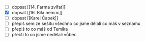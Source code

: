 - [ ] dopsat [[14. Farma zvířat]]
- [x] dopsat [[16. Bílá nemoc]]
- [ ] dopsat [[Karel Čapek]]
- [ ] přepiš sem ze sešitu všechno co jsme dělali co máš v seznamu
- [ ] přepiš to co máš od Temíka
- [ ] přečti to co jsme nedělali vůbec